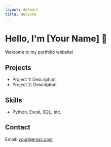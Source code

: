 ```yaml
---
layout: default
title: Welcome
---
```


# Hello, I'm [Your Name] 👋

Welcome to my portfolio website!

## Projects
- Project 1: Description
- Project 2: Description

## Skills
- Python, Excel, SQL, etc.

## Contact
Email: your@email.com
